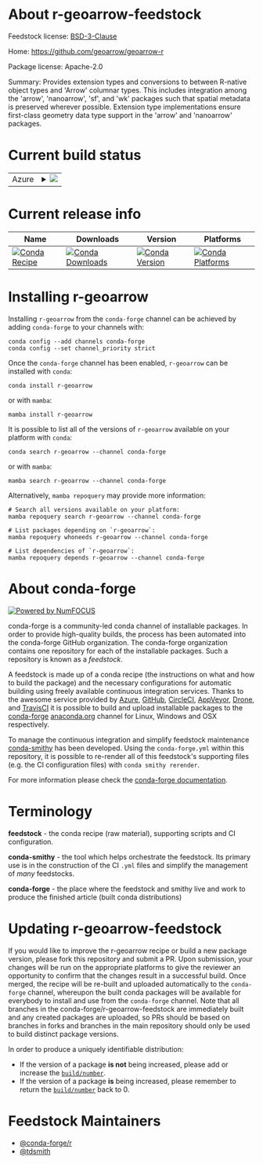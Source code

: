 About r-geoarrow-feedstock
==========================

Feedstock license: [BSD-3-Clause](https://github.com/conda-forge/r-geoarrow-feedstock/blob/main/LICENSE.txt)

Home: https://github.com/geoarrow/geoarrow-r

Package license: Apache-2.0

Summary: Provides extension types and conversions to between R-native object types and 'Arrow' columnar types. This includes integration among the 'arrow', 'nanoarrow', 'sf', and 'wk' packages such that spatial metadata is preserved wherever possible. Extension type implementations ensure first-class geometry data type support in the 'arrow' and 'nanoarrow' packages.

Current build status
====================


<table>
    
  <tr>
    <td>Azure</td>
    <td>
      <details>
        <summary>
          <a href="https://dev.azure.com/conda-forge/feedstock-builds/_build/latest?definitionId=24713&branchName=main">
            <img src="https://dev.azure.com/conda-forge/feedstock-builds/_apis/build/status/r-geoarrow-feedstock?branchName=main">
          </a>
        </summary>
        <table>
          <thead><tr><th>Variant</th><th>Status</th></tr></thead>
          <tbody><tr>
              <td>linux_64_r_base4.3</td>
              <td>
                <a href="https://dev.azure.com/conda-forge/feedstock-builds/_build/latest?definitionId=24713&branchName=main">
                  <img src="https://dev.azure.com/conda-forge/feedstock-builds/_apis/build/status/r-geoarrow-feedstock?branchName=main&jobName=linux&configuration=linux%20linux_64_r_base4.3" alt="variant">
                </a>
              </td>
            </tr><tr>
              <td>linux_64_r_base4.4</td>
              <td>
                <a href="https://dev.azure.com/conda-forge/feedstock-builds/_build/latest?definitionId=24713&branchName=main">
                  <img src="https://dev.azure.com/conda-forge/feedstock-builds/_apis/build/status/r-geoarrow-feedstock?branchName=main&jobName=linux&configuration=linux%20linux_64_r_base4.4" alt="variant">
                </a>
              </td>
            </tr><tr>
              <td>osx_64_r_base4.3</td>
              <td>
                <a href="https://dev.azure.com/conda-forge/feedstock-builds/_build/latest?definitionId=24713&branchName=main">
                  <img src="https://dev.azure.com/conda-forge/feedstock-builds/_apis/build/status/r-geoarrow-feedstock?branchName=main&jobName=osx&configuration=osx%20osx_64_r_base4.3" alt="variant">
                </a>
              </td>
            </tr><tr>
              <td>osx_64_r_base4.4</td>
              <td>
                <a href="https://dev.azure.com/conda-forge/feedstock-builds/_build/latest?definitionId=24713&branchName=main">
                  <img src="https://dev.azure.com/conda-forge/feedstock-builds/_apis/build/status/r-geoarrow-feedstock?branchName=main&jobName=osx&configuration=osx%20osx_64_r_base4.4" alt="variant">
                </a>
              </td>
            </tr><tr>
              <td>osx_arm64_r_base4.3</td>
              <td>
                <a href="https://dev.azure.com/conda-forge/feedstock-builds/_build/latest?definitionId=24713&branchName=main">
                  <img src="https://dev.azure.com/conda-forge/feedstock-builds/_apis/build/status/r-geoarrow-feedstock?branchName=main&jobName=osx&configuration=osx%20osx_arm64_r_base4.3" alt="variant">
                </a>
              </td>
            </tr><tr>
              <td>osx_arm64_r_base4.4</td>
              <td>
                <a href="https://dev.azure.com/conda-forge/feedstock-builds/_build/latest?definitionId=24713&branchName=main">
                  <img src="https://dev.azure.com/conda-forge/feedstock-builds/_apis/build/status/r-geoarrow-feedstock?branchName=main&jobName=osx&configuration=osx%20osx_arm64_r_base4.4" alt="variant">
                </a>
              </td>
            </tr><tr>
              <td>win_64_r_base4.3</td>
              <td>
                <a href="https://dev.azure.com/conda-forge/feedstock-builds/_build/latest?definitionId=24713&branchName=main">
                  <img src="https://dev.azure.com/conda-forge/feedstock-builds/_apis/build/status/r-geoarrow-feedstock?branchName=main&jobName=win&configuration=win%20win_64_r_base4.3" alt="variant">
                </a>
              </td>
            </tr><tr>
              <td>win_64_r_base4.4</td>
              <td>
                <a href="https://dev.azure.com/conda-forge/feedstock-builds/_build/latest?definitionId=24713&branchName=main">
                  <img src="https://dev.azure.com/conda-forge/feedstock-builds/_apis/build/status/r-geoarrow-feedstock?branchName=main&jobName=win&configuration=win%20win_64_r_base4.4" alt="variant">
                </a>
              </td>
            </tr>
          </tbody>
        </table>
      </details>
    </td>
  </tr>
</table>

Current release info
====================

| Name | Downloads | Version | Platforms |
| --- | --- | --- | --- |
| [![Conda Recipe](https://img.shields.io/badge/recipe-r--geoarrow-green.svg)](https://anaconda.org/conda-forge/r-geoarrow) | [![Conda Downloads](https://img.shields.io/conda/dn/conda-forge/r-geoarrow.svg)](https://anaconda.org/conda-forge/r-geoarrow) | [![Conda Version](https://img.shields.io/conda/vn/conda-forge/r-geoarrow.svg)](https://anaconda.org/conda-forge/r-geoarrow) | [![Conda Platforms](https://img.shields.io/conda/pn/conda-forge/r-geoarrow.svg)](https://anaconda.org/conda-forge/r-geoarrow) |

Installing r-geoarrow
=====================

Installing `r-geoarrow` from the `conda-forge` channel can be achieved by adding `conda-forge` to your channels with:

```
conda config --add channels conda-forge
conda config --set channel_priority strict
```

Once the `conda-forge` channel has been enabled, `r-geoarrow` can be installed with `conda`:

```
conda install r-geoarrow
```

or with `mamba`:

```
mamba install r-geoarrow
```

It is possible to list all of the versions of `r-geoarrow` available on your platform with `conda`:

```
conda search r-geoarrow --channel conda-forge
```

or with `mamba`:

```
mamba search r-geoarrow --channel conda-forge
```

Alternatively, `mamba repoquery` may provide more information:

```
# Search all versions available on your platform:
mamba repoquery search r-geoarrow --channel conda-forge

# List packages depending on `r-geoarrow`:
mamba repoquery whoneeds r-geoarrow --channel conda-forge

# List dependencies of `r-geoarrow`:
mamba repoquery depends r-geoarrow --channel conda-forge
```


About conda-forge
=================

[![Powered by
NumFOCUS](https://img.shields.io/badge/powered%20by-NumFOCUS-orange.svg?style=flat&colorA=E1523D&colorB=007D8A)](https://numfocus.org)

conda-forge is a community-led conda channel of installable packages.
In order to provide high-quality builds, the process has been automated into the
conda-forge GitHub organization. The conda-forge organization contains one repository
for each of the installable packages. Such a repository is known as a *feedstock*.

A feedstock is made up of a conda recipe (the instructions on what and how to build
the package) and the necessary configurations for automatic building using freely
available continuous integration services. Thanks to the awesome service provided by
[Azure](https://azure.microsoft.com/en-us/services/devops/), [GitHub](https://github.com/),
[CircleCI](https://circleci.com/), [AppVeyor](https://www.appveyor.com/),
[Drone](https://cloud.drone.io/welcome), and [TravisCI](https://travis-ci.com/)
it is possible to build and upload installable packages to the
[conda-forge](https://anaconda.org/conda-forge) [anaconda.org](https://anaconda.org/)
channel for Linux, Windows and OSX respectively.

To manage the continuous integration and simplify feedstock maintenance
[conda-smithy](https://github.com/conda-forge/conda-smithy) has been developed.
Using the ``conda-forge.yml`` within this repository, it is possible to re-render all of
this feedstock's supporting files (e.g. the CI configuration files) with ``conda smithy rerender``.

For more information please check the [conda-forge documentation](https://conda-forge.org/docs/).

Terminology
===========

**feedstock** - the conda recipe (raw material), supporting scripts and CI configuration.

**conda-smithy** - the tool which helps orchestrate the feedstock.
                   Its primary use is in the construction of the CI ``.yml`` files
                   and simplify the management of *many* feedstocks.

**conda-forge** - the place where the feedstock and smithy live and work to
                  produce the finished article (built conda distributions)


Updating r-geoarrow-feedstock
=============================

If you would like to improve the r-geoarrow recipe or build a new
package version, please fork this repository and submit a PR. Upon submission,
your changes will be run on the appropriate platforms to give the reviewer an
opportunity to confirm that the changes result in a successful build. Once
merged, the recipe will be re-built and uploaded automatically to the
`conda-forge` channel, whereupon the built conda packages will be available for
everybody to install and use from the `conda-forge` channel.
Note that all branches in the conda-forge/r-geoarrow-feedstock are
immediately built and any created packages are uploaded, so PRs should be based
on branches in forks and branches in the main repository should only be used to
build distinct package versions.

In order to produce a uniquely identifiable distribution:
 * If the version of a package **is not** being increased, please add or increase
   the [``build/number``](https://docs.conda.io/projects/conda-build/en/latest/resources/define-metadata.html#build-number-and-string).
 * If the version of a package **is** being increased, please remember to return
   the [``build/number``](https://docs.conda.io/projects/conda-build/en/latest/resources/define-metadata.html#build-number-and-string)
   back to 0.

Feedstock Maintainers
=====================

* [@conda-forge/r](https://github.com/orgs/conda-forge/teams/r/)
* [@tdsmith](https://github.com/tdsmith/)


<!-- dummy commit to enable rerendering -->

